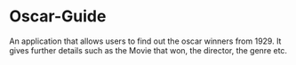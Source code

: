 # Oscar-Guide

An application that allows users to find out the oscar winners from 1929. It gives further details such as the Movie that won, the director, the genre etc.
